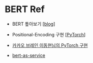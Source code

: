 # BERT Ref

* BERT 톺아보기 [[blog](http://docs.likejazz.com/bert/)] 
* Positional-Encoding 구현 [[PyTorch](https://github.com/kaushalshetty/Positional-Encoding)]

*  [카카오 브레인 이동현님의 PyTorch 구현](https://github.com/dhlee347/pytorchic-bert/blob/master/models.py#L123-L133)
*  [bert-as-service](https://github.com/hanxiao/bert-as-service)

